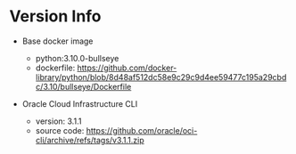 # Version Info
- Base docker image
  - python:3.10.0-bullseye
  - dockerfile: https://github.com/docker-library/python/blob/8d48af512dc58e9c29c9d4ee59477c195a29cbdc/3.10/bullseye/Dockerfile

- Oracle Cloud Infrastructure CLI
  - version: 3.1.1
  - source code: https://github.com/oracle/oci-cli/archive/refs/tags/v3.1.1.zip
